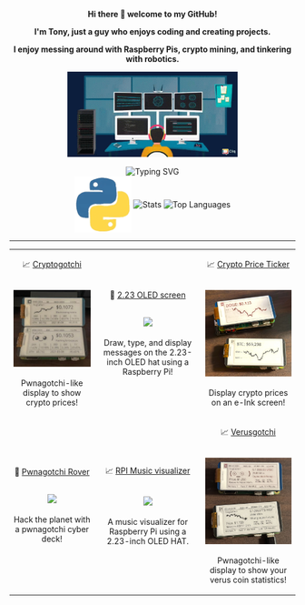<div align="center">
  <p><strong>Hi there 👋 welcome to my GitHub!</p>
  <p>I'm Tony, just a guy who enjoys coding and creating projects.</p> 
  <p>I enjoy messing around with Raspberry Pis, crypto mining, and tinkering with robotics. </strong></p>
  <p align="center">
  <img alt="Coding GIF" width="300" height="auto" src="assets/coding.gif"/>
  </p>
  <img src="https://readme-typing-svg.demolab.com?font=Fira+Code&weight=700&size=30&pause=1000&color=4FBFF7&center=true&vCenter=true&width=435&lines=Welcome!;Check+out+my+repos!" alt="Typing SVG" />
</div>

<!--




  -->

<div align="center">
  <img align="center" alt="Coding GIF" width="100" height="auto" src="assets/python.gif"/>
  <img align="center" src="http://github-profile-summary-cards.vercel.app/api/cards/stats?username=frogCaller&theme=transparent" height="180em" alt="Stats"/>
  <img align="center" src="https://github-readme-stats.vercel.app/api/top-langs?username=frogCaller&hide_border=true&no-bg=true&no-frame=true&layout=compact&theme=transparent&hide=html,css,jupyter%20notebook,pug,jinja" alt="Top Languages"/>
</div>

---

| | | |
|:--:|:--:|:--:|
| <p align="center">📈 [Cryptogotchi](https://github.com/frogCaller/cryptogotchi)</p><br><a href="https://github.com/frogCaller/cryptogotchi"><img src="https://github.com/frogCaller/cryptogotchi/blob/main/images/crypto1.jpg" width="250"></a><br><br>Pwnagotchi-like display to show crypto prices!</p> | <p align="center">📝 [2.23 OLED screen](https://github.com/frogCaller/2.23inch)</p><br><a href="https://github.com/frogCaller/2.23inch"><img src="https://github.com/frogCaller/2.23inch/blob/main/images/draw.gif" width="250"></a><br><br>Draw, type, and display messages on the 2.23-inch OLED hat using a Raspberry Pi!</p> | <p align="center">📈 [Crypto Price Ticker](https://github.com/frogCaller/e-ink-ticker)</p><br><a href="https://github.com/frogCaller/e-ink-ticker"><img src="https://github.com/frogCaller/e-ink-ticker/blob/main/images/e-ink-display.jpeg" width="250"></a><br><br>Display crypto prices on an e-Ink screen!</p> |
| <p align="center">🤖 [Pwnagotchi Rover](https://github.com/frogCaller/pwnagotchi-rover)</p><br><a href="https://github.com/frogCaller/pwnagotchi-rover"><img src="https://github.com/frogCaller/pwnagotchi-rover/blob/main/images/pwnagotchi-rover.jpeg" width="250"></a><br><br>Hack the planet with a pwnagotchi cyber deck!</p> | <p align="center">📈 [RPI Music visualizer](https://github.com/frogCaller/RPI-Audio-Visualizer)</p><br><a href="https://github.com/frogCaller/RPI-Audio-Visualizer"><img src="https://github.com/frogCaller/RPI-Audio-Visualizer/blob/main/images/visualizer.GIF" width="250"></a><br><br>A music visualizer for Raspberry Pi using a 2.23-inch OLED HAT.</p> | <p align="center">📈 [Verusgotchi](https://github.com/frogCaller/verusgotchi)</p><br><a href="https://github.com/frogCaller/verusgotchi"><img src="https://github.com/frogCaller/verusgotchi/blob/main/images/verusgotchi.jpeg" width="250"></a><br><br>Pwnagotchi-like display to show your verus coin statistics!</p> |

<!--
<div align="center">
 <p>Visits: </p> <img src="https://profile-counter.glitch.me/frogCaller/count.svg">
</div>
  -->
